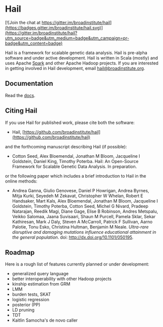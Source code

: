 # Hail

[![Join the chat at https://gitter.im/broadinstitute/hail](https://badges.gitter.im/broadinstitute/hail.svg)](https://gitter.im/broadinstitute/hail?utm_source=badge&utm_medium=badge&utm_campaign=pr-badge&utm_content=badge)

Hail is a framework for scalable genetic data analysis.  Hail is
pre-alpha software and under active development.  Hail is written in
Scala (mostly) and uses Apache [Spark](http://spark.apache.org/) and
other Apache Hadoop projects.  If you are interested in getting
involved in Hail development, email hail@broadinstitute.org.

## Documentation

Read the [docs](https://hail.is/docs/).

## Citing Hail

If you use Hail for published work, please cite both the software:

 - Hail, [https://github.com/broadinstitute/hail](https://github.com/broadinstitute/hail)

and the forthcoming manuscript describing Hail (if possible):

 - Cotton Seed, Alex Bloemendal, Jonathan M Bloom, Jacqueline I Goldstein, Daniel King, Timothy Poterba.  Hail: An Open-Source Framework for Scalable Genetic Data Analysis.  In preparation.

or the following paper which includes a brief introduction to Hail in the online methods:

 - Andrea Ganna, Giulio Genovese, Daniel P Howrigan, Andrea Byrnes, Mitja Kurki, Seyedeh M Zekavat, Christopher W Whelan, Robert E Handsaker, Mart Kals, Alex Bloemendal, Jonathan M Bloom, Jacqueline I Goldstein, Timothy Poterba, Cotton Seed, Michel G Nivard, Pradeep Natarajan, Reedik Magi, Diane Gage, Elise B Robinson, Andres Metspalu, Veikko Salomaa, Jaana Suvisaari, Shaun M Purcell, Pamela Sklar, Sekar Kathiresan, Mark J Daly, Steven A McCarroll, Patrick F Sullivan, Aarno Palotie, Tonu Esko, Christina Hultman, Benjamin M Neale. _Ultra-rare disruptive and damaging mutations influence educational attainment in the general population_.  doi: http://dx.doi.org/10.1101/050195.

## Roadmap

Here is a rough list of features currently planned or under
development:

 - generalized query language
 - better interoperability with other Hadoop projects
 - kinship estimation from GRM
 - LMM
 - burden tests, SKAT
 - logistic regression
 - posterior (PP)
 - LD pruning
 - TDT
 - Kaitlin Samocha's de novo caller
